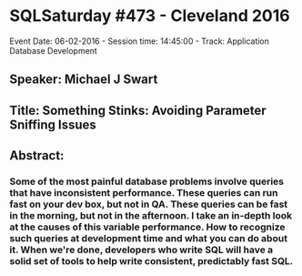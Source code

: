 # SQLSaturday #473 - Cleveland 2016
Event Date: 06-02-2016 - Session time: 14:45:00 - Track: Application  Database Development
## Speaker: Michael J Swart
## Title: Something Stinks: Avoiding Parameter Sniffing Issues
## Abstract:
### Some of the most painful database problems involve queries that have inconsistent performance. These queries can run fast on your dev box, but not in QA. These queries can be fast in the morning, but not in the afternoon. I take an in-depth look at the causes of this variable performance. How to recognize such queries at development time and what you can do about it. When we're done, developers who write SQL will have a solid set of tools to help write consistent, predictably fast SQL.
